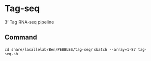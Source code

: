 # Tag-seq
3’ Tag RNA-seq pipeline

## Command
`cd share/lasallelab/Ben/PEBBLES/tag-seq/`
`sbatch --array=1-87 tag-seq.sh`